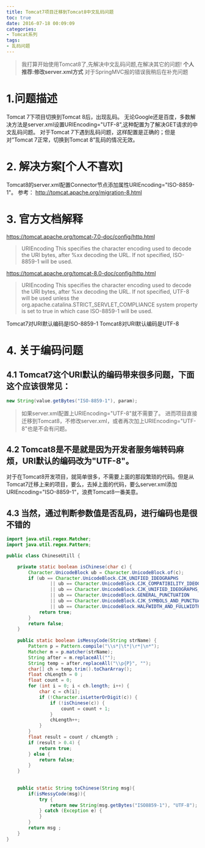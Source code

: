 ```yaml
---
title: Tomcat7项目迁移到Tomcat8中文乱码问题
toc: true
date: 2016-07-18 00:09:09
categories:
- Tomcat系列
tags:
- 乱码问题
---
```


> 我打算开始使用Tomcat8了,先解决中文乱码问题,在解决其它的问题!
> **个人推荐:修改server.xml方式**
> 对于SpringMVC报的错误我稍后在补充问题

<!-- more -->

# 1.问题描述
Tomcat 7下项目切换到Tomcat 8后，出现乱码。 无论Google还是百度，多数解决方法是server.xml设置URIEncoding="UTF-8",这种配置为了解决GET请求的中文乱码问题。 对于Tomcat 7下遇到乱码问题，这样配置是正确的；但是对”Tomcat 7正常，切换到Tomcat 8”乱码的情况无效。

# 2. 解决方案[个人不喜欢]
Tomcat8的server.xml配置Connector节点添加属性URIEncoding="ISO-8859-1"。 
参考： http://tomcat.apache.org/migration-8.html

# 3. 官方文档解释
https://tomcat.apache.org/tomcat-7.0-doc/config/http.html

> URIEncoding
This specifies the character encoding used to decode the URI bytes, after %xx decoding the URL. If not specified, ISO-8859-1 will be used.

https://tomcat.apache.org/tomcat-8.0-doc/config/http.html
> URIEncoding
This specifies the character encoding used to decode the URI bytes, after %xx decoding the URL. If not specified, UTF-8 will be used unless the org.apache.catalina.STRICT_SERVLET_COMPLIANCE system property is set to true in which case ISO-8859-1 will be used.

Tomcat7对URI默认编码是ISO-8859-1 
Tomcat8对URI默认编码是UTF-8

#  4. 关于编码问题

## 4.1 Tomcat7这个URI默认的编码带来很多问题，下面这个应该很常见：
```java
new String(value.getBytes("ISO-8859-1"), param);
```
> 如果server.xml配置上URIEncoding="UTF-8"就不需要了。 进而项目直接迁移到Tomcat8，不修改server.xml，或者再次加上URIEncoding="UTF-8"也是不会有问题。

## 4.2 Tomcat8是不是就是因为开发者服务端转码麻烦，URI默认的编码改为"UTF-8"。
对于在Tomcat8开发项目，就简单很多，不需要上面的那段繁琐的代码。但是从Tomcat7迁移上来的项目，要么，去掉上面的代码，要么server.xml添加URIEncoding="ISO-8859-1"，浪费Tomcat8一番美意。

## 4.3 当然，通过判断参数值是否乱码，进行编码也是很不错的

```java
import java.util.regex.Matcher;
import java.util.regex.Pattern;

public class ChineseUtill {

	private static boolean isChinese(char c) {
		Character.UnicodeBlock ub = Character.UnicodeBlock.of(c);
		if (ub == Character.UnicodeBlock.CJK_UNIFIED_IDEOGRAPHS
				|| ub == Character.UnicodeBlock.CJK_COMPATIBILITY_IDEOGRAPHS
				|| ub == Character.UnicodeBlock.CJK_UNIFIED_IDEOGRAPHS_EXTENSION_A
				|| ub == Character.UnicodeBlock.GENERAL_PUNCTUATION
				|| ub == Character.UnicodeBlock.CJK_SYMBOLS_AND_PUNCTUATION
				|| ub == Character.UnicodeBlock.HALFWIDTH_AND_FULLWIDTH_FORMS) {
			return true;
		}
		return false;
	}
	
	public static boolean isMessyCode(String strName) {
		Pattern p = Pattern.compile("\\s*|\t*|\r*|\n*");
		Matcher m = p.matcher(strName);
		String after = m.replaceAll("");
		String temp = after.replaceAll("\\p{P}", "");
		char[] ch = temp.trim().toCharArray();
		float chLength = 0 ;
		float count = 0;
		for (int i = 0; i < ch.length; i++) {
			char c = ch[i];
			if (!Character.isLetterOrDigit(c)) {
				if (!isChinese(c)) {
					count = count + 1;
				}
				chLength++; 
			}
		}
		float result = count / chLength ;
		if (result > 0.4) {
			return true;
		} else {
			return false;
		}
	}
	
	
	public static String toChinese(String msg){
		if(isMessyCode(msg)){
			try {
				return new String(msg.getBytes("ISO8859-1"), "UTF-8");
			} catch (Exception e) {
			}
		}
		return msg ; 
	}
}
```
